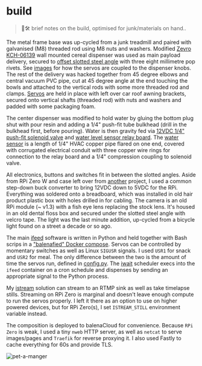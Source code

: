 # build

<meta name="google-site-verification" content="3dUMQhIoNee09W-bUaFKWruLzBBFWq4Wz5JrTroHr40" />

> 🔩🛠️ brief notes on the build, optimised for junk/materials on hand..

The metal frame base was up-cycled from a junk treadmill and paired with galvanised (M8)
threaded rod using M8 nuts and washers. Modified [Zevro KCH-06139] wall mounted cereal
dispenser was used as main payload delivery, secured to [offset slotted steel angle] with
three eight millimetre pop rivets. See [images] for how the servos are coupled to the
dispenser knobs. The rest of the delivery was hacked together from 45 degree elbows and
central vacuum PVC pipe, cut at 45 degree angle at the end touching the bowls and attached
to the vertical rods with some more threaded rod and clamps. [Servos] are held in place
with left over car roof awning brackets, secured onto vertical shafts (threaded rod) with
nuts and washers and padded with some packaging foam.

The center dispenser was modified to hold water by gluing the bottom plug shut with pour
resin and adding a 1/4" push-fit tube bulkhead (drill in the bulkhead first, before
pouring). Water is then gravity fed via [12VDC 1/4" push-fit solenoid valve] and
[water level sensor relay board]. The [water sensor] is a length of 1/4" HVAC copper pipe
flared on one end, covered with corrugated electrical conduit with three copper wire rings
for connection to the relay board and a 1/4" compression coupling to solenoid valve.

All electronics, buttons and switches fit in between the slotted angles. Aside from RPi
Zero W and case left over from [another] project, I used a common step-down buck converter
to bring 12VDC down to 5VDC for the RPi. Everything was soldered onto a breadboard, which
was installed in old hair product plastic box with holes drilled in for cabling. The
camera is an old RPi module (~ v1.3) with a fish eye lens replacing the stock lens. It's
housed in an old dental floss box and secured under the slotted steel angle with velcro
tape. The light was the last minute addition, up-cycled from a bicycle light found on a
street a decade or so ago.

The main [ifeed] software is written in Python and held together with Bash scrips in a
["balenafied" Docker compose]. Servos can be controlled by momentary switches as well as
Linux `SIGUSR` signals. I used `USR1` for snack and `USR2` for meal. The only difference
between the two is the amount of time the servos run, defined in [config.py]. The [iwait]
scheduler execs into the `ifeed` container on a cron schedule and dispenses by sending an
appropriate signal to the Python process.

My [istream] solution can stream to an RTMP sink as well as take timelapse stills.
Streaming on RPi Zero is marginal and doesn't leave enough compute to run the servos
properly. I left it there as an option to use on higher powered devices, but for RPi
Zero(s), I set `ISTREAM_STILL` environment variable instead.

The composition is deployed to balenaCloud for convenience. Because `RPi Zero` is weak, I
used a tiny `nweb` HTTP server, as well as `netcat` to serve images/pages and `Traefik`
for reverse proxying it. I also used Fastly to cache everything for 60s and provide TLS.

![pet-a-manger](https://istream.belodetek.io/pet-a-manger.png)

[12VDC 1/4" push-fit solenoid valve]: https://www.aliexpress.com/item/4000976038622.html
[another]: https://github.com/balena-labs-projects/inkyshot
[config.py]: https://github.com/belodetek/pet-a-manger/tree/master/ifeed/config.py "ifeed configuration"
[ifeed]: https://github.com/belodetek/pet-a-manger/tree/master/ifeed "ifeed container service"
[istream]: https://github.com/belodetek/pet-a-manger/tree/master/istream "ifeed container service"
[images]: https://github.com/belodetek/pet-a-manger/tree/master/docs/images "link to images folder"
["balenafied" Docker compose]: https://github.com/belodetek/pet-a-manger/tree/master/docker-compose.yml "balenafied composition"
[iwait]: https://github.com/belodetek/pet-a-manger/tree/master/iwait/main.sh "iwait container service"
[offset slotted steel angle]: https://www.canadiantire.ca/en/pdp/steelworks-plated-steel-offset-angle-adjustable-14-gauge-zinc-plated-assorted-sizes-0616198p.0616199.html
[Servos]: https://www.aliexpress.com/item/1005003256573988.html
[water level sensor relay board]: https://www.aliexpress.com/item/32978205921.html
[water sensor]: https://github.com/belodetek/pet-a-manger/tree/master/docs/images/water-level-sensor.png "close up of the water sensor assembly"
[Zevro KCH-06139]: https://www.amazon.ca/KCH-06139-Indispensable-SmartSpace-Dry-Food-Dispenser/dp/B0009MGQUM
